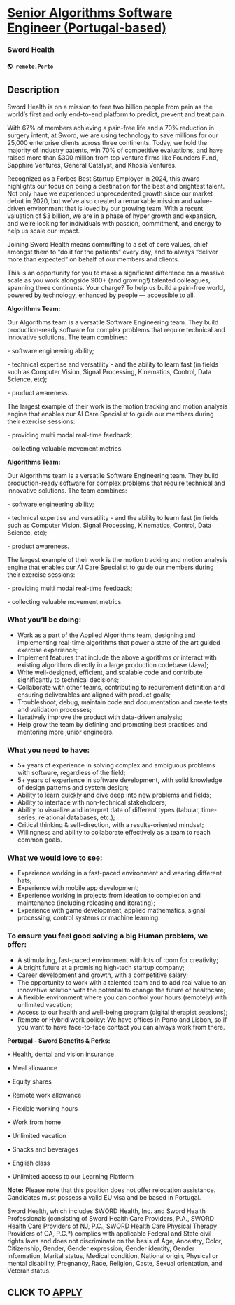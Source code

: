 # [Senior Algorithms Software Engineer (Portugal-based)](https://www.remotewlb.com/apply/senior-algorithms-software-engineer-portugal-based)  
### Sword Health  
#### `🌎 remote,Porto`  

## Description

Sword Health is on a mission to free two billion people from pain as the world’s first and only end-to-end platform to predict, prevent and treat pain.

  

With 67% of members achieving a pain-free life and a 70% reduction in surgery intent, at Sword, we are using technology to save millions for our 25,000 enterprise clients across three continents. Today, we hold the majority of industry patents, win 70% of competitive evaluations, and have raised more than $300 million from top venture firms like Founders Fund, Sapphire Ventures, General Catalyst, and Khosla Ventures.

  

Recognized as a Forbes Best Startup Employer in 2024, this award highlights our focus on being a destination for the best and brightest talent. Not only have we experienced unprecedented growth since our market debut in 2020, but we’ve also created a remarkable mission and value-driven environment that is loved by our growing team. With a recent valuation of $3 billion, we are in a phase of hyper growth and expansion, and we’re looking for individuals with passion, commitment, and energy to help us scale our impact.

  

Joining Sword Health means committing to a set of core values, chief amongst them to “do it for the patients” every day, and to always “deliver more than expected” on behalf of our members and clients.

  

This is an opportunity for you to make a significant difference on a massive scale as you work alongside 900+ (and growing!) talented colleagues, spanning three continents. Your charge? To help us build a pain-free world, powered by technology, enhanced by people — accessible to all.

  

 **Algorithms Team:**

  

Our Algorithms team is a versatile Software Engineering team. They build production-ready software for complex problems that require technical and innovative solutions. The team combines:

\- software engineering ability;

\- technical expertise and versatility - and the ability to learn fast (in fields such as Computer Vision, Signal Processing, Kinematics, Control, Data Science, etc);

\- product awareness.

  

The largest example of their work is the motion tracking and motion analysis engine that enables our AI Care Specialist to guide our members during their exercise sessions:

\- providing multi modal real-time feedback;

\- collecting valuable movement metrics.

  

 **Algorithms Team:**

  

Our Algorithms team is a versatile Software Engineering team. They build production-ready software for complex problems that require technical and innovative solutions. The team combines:

\- software engineering ability;

\- technical expertise and versatility - and the ability to learn fast (in fields such as Computer Vision, Signal Processing, Kinematics, Control, Data Science, etc);

\- product awareness.

  

The largest example of their work is the motion tracking and motion analysis engine that enables our AI Care Specialist to guide our members during their exercise sessions:

\- providing multi modal real-time feedback;

\- collecting valuable movement metrics.

  

### What you’ll be doing:

* Work as a part of the Applied Algorithms team, designing and implementing real-time algorithms that power a state of the art guided exercise experience;
* Implement features that include the above algorithms or interact with existing algorithms directly in a large production codebase (Java);
* Write well-designed, efficient, and scalable code and contribute significantly to technical decisions;
* Collaborate with other teams, contributing to requirement definition and ensuring deliverables are aligned with product goals;
* Troubleshoot, debug, maintain code and documentation and create tests and validation processes;
* Iteratively improve the product with data-driven analysis;
* Help grow the team by defining and promoting best practices and mentoring more junior engineers.

  

### What you need to have:

* 5+ years of experience in solving complex and ambiguous problems with software, regardless of the field;
* 5+ years of experience in software development, with solid knowledge of design patterns and system design;
* Ability to learn quickly and dive deep into new problems and fields;
* Ability to interface with non-technical stakeholders;
* Ability to visualize and interpret data of different types (tabular, time-series, relational databases, etc.);
* Critical thinking & self-direction, with a results-oriented mindset;
* Willingness and ability to collaborate effectively as a team to reach common goals.

  

### What we would love to see:

* Experience working in a fast-paced environment and wearing different hats;
* Experience with mobile app development;
* Experience working in projects from ideation to completion and maintenance (including releasing and iterating);
* Experience with game development, applied mathematics, signal processing, control systems or machine learning.

  

### To ensure you feel good solving a big Human problem, we offer:

* A stimulating, fast-paced environment with lots of room for creativity;
* A bright future at a promising high-tech startup company;
* Career development and growth, with a competitive salary;
* The opportunity to work with a talented team and to add real value to an innovative solution with the potential to change the future of healthcare;
* A flexible environment where you can control your hours (remotely) with unlimited vacation;
* Access to our health and well-being program (digital therapist sessions);
* Remote or Hybrid work policy: We have offices in Porto and Lisbon, so if you want to have face-to-face contact you can always work from there.

  

 **Portugal - Sword Benefits & Perks:**

  

• Health, dental and vision insurance

• Meal allowance

• Equity shares

• Remote work allowance

• Flexible working hours

• Work from home

• Unlimited vacation

• Snacks and beverages

• English class

• Unlimited access to our Learning Platform

  

  

 **Note:** Please note that this position does not offer relocation assistance. Candidates must possess a valid EU visa and be based in Portugal.

  

  

Sword Health, which includes SWORD Health, Inc. and Sword Health Professionals (consisting of Sword Health Care Providers, P.A., SWORD Health Care Providers of NJ, P.C., SWORD Health Care Physical Therapy Providers of CA, P.C.*) complies with applicable Federal and State civil rights laws and does not discriminate on the basis of Age, Ancestry, Color, Citizenship, Gender, Gender expression, Gender identity, Gender information, Marital status, Medical condition, National origin, Physical or mental disability, Pregnancy, Race, Religion, Caste, Sexual orientation, and Veteran status.

  
## CLICK TO [APPLY](https://www.remotewlb.com/apply/senior-algorithms-software-engineer-portugal-based)

